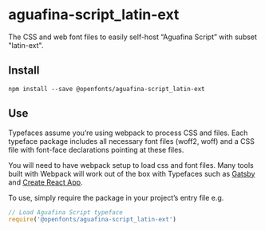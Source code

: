 
# aguafina-script_latin-ext

The CSS and web font files to easily self-host “Aguafina Script” with subset "latin-ext".

## Install

`npm install --save @openfonts/aguafina-script_latin-ext`

## Use

Typefaces assume you’re using webpack to process CSS and files. Each typeface
package includes all necessary font files (woff2, woff) and a CSS file with
font-face declarations pointing at these files.

You will need to have webpack setup to load css and font files. Many tools built
with Webpack will work out of the box with Typefaces such as [Gatsby](https://github.com/gatsbyjs/gatsby)
and [Create React App](https://github.com/facebookincubator/create-react-app).

To use, simply require the package in your project’s entry file e.g.

```javascript
// Load Aguafina Script typeface
require('@openfonts/aguafina-script_latin-ext')
```
